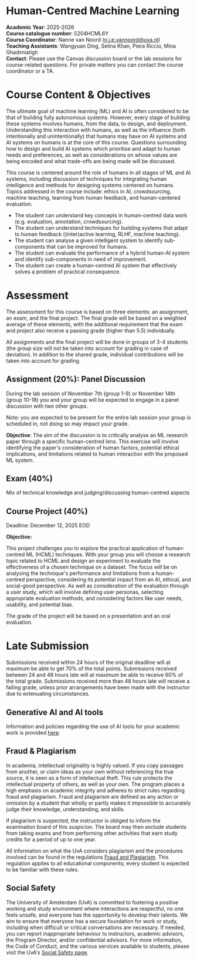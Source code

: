 # Human-Centred Machine Learning

**Academic Year**: 2025-2026   
**Course catalogue number**: 5204HCML6Y   
**Course Coordinator**: Nanne van Noord ([n.j.e.vannoord@uva.nl](mailto:n.j.e.vannoord@uva.nl))   
**Teaching Assistants**: Wangyuan Ding, Selina Khan, Piera Riccio, Mina Ghadimiatigh   
**Contact**: Please use the Canvas discussion board or the lab sessions for course-related questions. For private matters you can contact the course coordinator or a TA.

# Course Content & Objectives

The ultimate goal of machine learning (ML) and AI is often considered to be that of building fully autonomous systems. However, every stage of building these systems involves humans, from the data, to design, and deployment. Understanding this interaction with humans, as well as the influence (both intentionally and unintentionally) that humans may have on AI systems and AI systems on humans is at the core of this course. Questions surrounding how to design and build AI systems which prioritise and adapt to human needs and preferences, as well as considerations on whose values are being encoded and what trade-offs are being made will be discussed.

This course is centered around the role of humans in all stages of ML and AI systems, including discussion of techniques for integrating human intelligence and methods for designing systems centered on humans. Topics addressed in the course include: ethics in AI, crowdsourcing, machine teaching, learning from human feedback, and human-centered evaluation.

- The student can understand key concepts in human-centred data work (e.g. evaluation, annotation, crowdsourcing).
- The student can understand techniques for building systems that adapt to human feedback ((inter)active learning, RLHF, machine teaching).
- The student can analyse a given intelligent system to identify sub-components that can be improved for humans.
- The student can evaluate the performance of a hybrid human-AI system and identify sub-components in need of improvement.
- The student can create a human-centred AI system that effectively solves a problem of practical consequence.

# Assessment

The assessment for this course is based on three elements: an assignment, an exam, and the final project. The final grade will be based on a weighted average of these elements, with the additional requirement that the exam and project also receive a passing grade (higher than 5.5) individually.

All assignments and the final project will be done in groups of 3-4 students (the group size will not be taken into account for grading in case of deviation). In addition to the shared grade, individual contributions will be taken into account for grading.

## Assignment (20%): Panel Discussion

During the lab session of November 7th (group 1-9) or November 14th (group 10-18) you and your group will be expected to engage in a panel discussion with two other groups. 

Note: you are expected to be present for the entire lab session your group is scheduled in, not doing so may impact your grade.

**Objective**: The aim of the discussion is to critically analyse an ML research paper through a specific human-centred lens. This exercise will involve identifying the paper's consideration of human factors, potential ethical implications, and limitations related to human interaction with the proposed ML system.

## Exam (40%)

Mix of technical knowledge and judging/discussing human-centred aspects

## Course Project (40%)

Deadline: December 12, 2025 EOD

**Objective:**

This project challenges you to explore the practical application of human-centred ML (HCML) techniques. With your group you will choose a research topic related to HCML and design an experiment to evaluate the effectiveness of a chosen technique on a dataset. The focus will be on analysing the technique's performance and limitations from a human-centred perspective, considering its potential impact from an AI, ethical, and social-good perspective. As well as consideration of the evaluation through a user study, which will involve defining user personas, selecting appropriate evaluation methods, and considering factors like user needs, usability, and potential bias.

The grade of the project will be based on a presentation and an oral evaluation.

# Late Submission

Submissions received within 24 hours of the original deadline will at maximum be able to get 70% of the total points. Submissions received between 24 and 48 hours late will at maximum be able to receive 60% of the total grade. Submissions received more than 48 hours late will receive a failing grade, unless prior arrangements have been made with the instructor due to extenuating circumstances.

## Generative AI and AI tools

Information and policies regarding the use of AI tools for your academic work is provided [here](https://student.uva.nl/en/topics/ai-tools-and-your-studies).

## Fraud & Plagiarism

In academia, intellectual originality is highly valued. If you copy passages from another, or claim ideas as your own without referencing the true source, it is seen as a form of intellectual theft. This rule protects the intellectual property of others, as well as your own. The program places a high emphasis on academic integrity and adheres to strict rules regarding fraud and plagiarism. Fraud and plagiarism are defined as any action or omission by a student that wholly or partly makes it impossible to accurately judge their knowledge, understanding, and skills.

If plagiarism is suspected, the instructor is obliged to inform the examination board of this suspicion. The board may then exclude students from taking exams and from performing other activities that earn study credits for a period of up to one year.

All information on what the UvA considers plagiarism and the procedures involved can be found in the regulations [Fraud and Plagiarism](https://student.uva.nl/en/topics/plagiarism-and-fraud). This regulation applies to all educational components; every student is expected to be familiar with these rules.

## Social Safety

The University of Amsterdam (UvA) is committed to fostering a positive working and study environment where interactions are respectful, no one feels unsafe, and everyone has the opportunity to develop their talents. We aim to ensure that everyone has a secure foundation for work or study, including when difficult or critical conversations are necessary. If needed, you can report inappropriate behaviour to instructors, academic advisors, the Program Director, and/or confidential advisors. For more information, the Code of Conduct, and the various services available to students, please visit the UvA's [Social Safety page](https://www.uva.nl/en/about-the-uva/about-the-university/social-safety/social-safety.html).  
